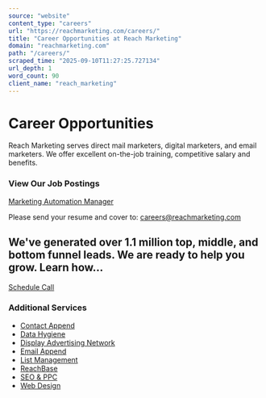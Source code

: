 ```yaml
---
source: "website"
content_type: "careers"
url: "https://reachmarketing.com/careers/"
title: "Career Opportunities at Reach Marketing"
domain: "reachmarketing.com"
path: "/careers/"
scraped_time: "2025-09-10T11:27:25.727134"
url_depth: 1
word_count: 90
client_name: "reach_marketing"
---
```


# Career Opportunities

Reach Marketing serves direct mail marketers, digital marketers, and email marketers. We offer excellent on-the-job training, competitive salary and benefits.

### View Our Job Postings

[Marketing Automation Manager](https://reachmarketing.com/marketing-automation-manager/)

Please send your resume and cover to: [careers@reachmarketing.com](mailto:careers@reachmarketing.com)

## We've generated over 1.1 million top, middle, and bottom funnel leads. We are ready to help you grow. Learn how...

[Schedule Call](https://calendly.com/wayne-nagrowski)

### Additional Services

*   [Contact Append](https://reachmarketing.com/contact-append/)
*   [Data Hygiene](https://reachmarketing.com/marketing-technology/database-services/data-hygiene/)
*   [Display Advertising Network](https://reachmarketing.com/display-advertising-network/)
*   [Email Append](https://reachmarketing.com/email-append/)
*   [List Management](https://reachmarketing.com/list-management/)
*   [ReachBase](https://reachmarketing.com/reachbase/)
*   [SEO & PPC](https://reachmarketing.com/search-engine-optimization-seo/)
*   [Web Design](https://reachmarketing.com/word-press-web-design-services/)